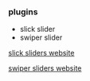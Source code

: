 ### plugins
- slick slider
- swiper slider

[slick sliders website](https://kenwheeler.github.io/slick/)

[swiper sliders website](https://swiperjs.com/demos)